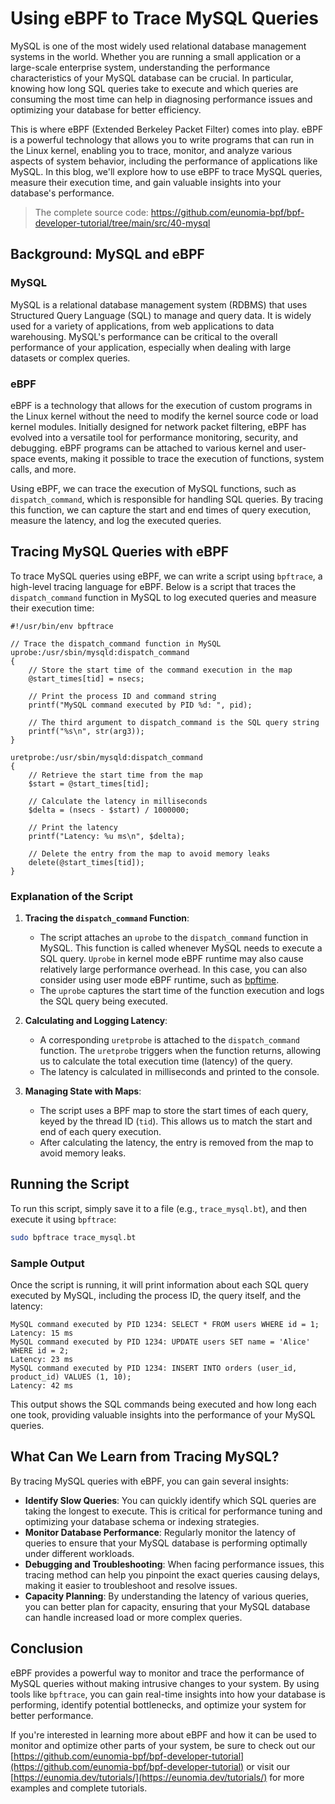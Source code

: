 # Using eBPF to Trace MySQL Queries

MySQL is one of the most widely used relational database management systems in the world. Whether you are running a small application or a large-scale enterprise system, understanding the performance characteristics of your MySQL database can be crucial. In particular, knowing how long SQL queries take to execute and which queries are consuming the most time can help in diagnosing performance issues and optimizing your database for better efficiency.

This is where eBPF (Extended Berkeley Packet Filter) comes into play. eBPF is a powerful technology that allows you to write programs that can run in the Linux kernel, enabling you to trace, monitor, and analyze various aspects of system behavior, including the performance of applications like MySQL. In this blog, we'll explore how to use eBPF to trace MySQL queries, measure their execution time, and gain valuable insights into your database's performance.

> The complete source code: <https://github.com/eunomia-bpf/bpf-developer-tutorial/tree/main/src/40-mysql>

## Background: MySQL and eBPF

### MySQL

MySQL is a relational database management system (RDBMS) that uses Structured Query Language (SQL) to manage and query data. It is widely used for a variety of applications, from web applications to data warehousing. MySQL's performance can be critical to the overall performance of your application, especially when dealing with large datasets or complex queries.

### eBPF

eBPF is a technology that allows for the execution of custom programs in the Linux kernel without the need to modify the kernel source code or load kernel modules. Initially designed for network packet filtering, eBPF has evolved into a versatile tool for performance monitoring, security, and debugging. eBPF programs can be attached to various kernel and user-space events, making it possible to trace the execution of functions, system calls, and more.

Using eBPF, we can trace the execution of MySQL functions, such as `dispatch_command`, which is responsible for handling SQL queries. By tracing this function, we can capture the start and end times of query execution, measure the latency, and log the executed queries.

## Tracing MySQL Queries with eBPF

To trace MySQL queries using eBPF, we can write a script using `bpftrace`, a high-level tracing language for eBPF. Below is a script that traces the `dispatch_command` function in MySQL to log executed queries and measure their execution time:

```bt
#!/usr/bin/env bpftrace

// Trace the dispatch_command function in MySQL
uprobe:/usr/sbin/mysqld:dispatch_command
{
    // Store the start time of the command execution in the map
    @start_times[tid] = nsecs;
    
    // Print the process ID and command string
    printf("MySQL command executed by PID %d: ", pid);
    
    // The third argument to dispatch_command is the SQL query string
    printf("%s\n", str(arg3));
}

uretprobe:/usr/sbin/mysqld:dispatch_command
{
    // Retrieve the start time from the map
    $start = @start_times[tid];
    
    // Calculate the latency in milliseconds
    $delta = (nsecs - $start) / 1000000;
    
    // Print the latency
    printf("Latency: %u ms\n", $delta);
    
    // Delete the entry from the map to avoid memory leaks
    delete(@start_times[tid]);
}
```

### Explanation of the Script

1. **Tracing the `dispatch_command` Function**:
   - The script attaches an `uprobe` to the `dispatch_command` function in MySQL. This function is called whenever MySQL needs to execute a SQL query. `Uprobe` in kernel mode eBPF runtime may also cause relatively large performance overhead. In this case, you can also consider using user mode eBPF runtime, such as [bpftime](https://github.com/eunomia-bpf/bpftime).
   - The `uprobe` captures the start time of the function execution and logs the SQL query being executed.

2. **Calculating and Logging Latency**:
   - A corresponding `uretprobe` is attached to the `dispatch_command` function. The `uretprobe` triggers when the function returns, allowing us to calculate the total execution time (latency) of the query.
   - The latency is calculated in milliseconds and printed to the console.

3. **Managing State with Maps**:
   - The script uses a BPF map to store the start times of each query, keyed by the thread ID (`tid`). This allows us to match the start and end of each query execution.
   - After calculating the latency, the entry is removed from the map to avoid memory leaks.

## Running the Script

To run this script, simply save it to a file (e.g., `trace_mysql.bt`), and then execute it using `bpftrace`:

```bash
sudo bpftrace trace_mysql.bt
```

### Sample Output

Once the script is running, it will print information about each SQL query executed by MySQL, including the process ID, the query itself, and the latency:

```console
MySQL command executed by PID 1234: SELECT * FROM users WHERE id = 1;
Latency: 15 ms
MySQL command executed by PID 1234: UPDATE users SET name = 'Alice' WHERE id = 2;
Latency: 23 ms
MySQL command executed by PID 1234: INSERT INTO orders (user_id, product_id) VALUES (1, 10);
Latency: 42 ms
```

This output shows the SQL commands being executed and how long each one took, providing valuable insights into the performance of your MySQL queries.

## What Can We Learn from Tracing MySQL?

By tracing MySQL queries with eBPF, you can gain several insights:

- **Identify Slow Queries**: You can quickly identify which SQL queries are taking the longest to execute. This is critical for performance tuning and optimizing your database schema or indexing strategies.
- **Monitor Database Performance**: Regularly monitor the latency of queries to ensure that your MySQL database is performing optimally under different workloads.
- **Debugging and Troubleshooting**: When facing performance issues, this tracing method can help you pinpoint the exact queries causing delays, making it easier to troubleshoot and resolve issues.
- **Capacity Planning**: By understanding the latency of various queries, you can better plan for capacity, ensuring that your MySQL database can handle increased load or more complex queries.

## Conclusion

eBPF provides a powerful way to monitor and trace the performance of MySQL queries without making intrusive changes to your system. By using tools like `bpftrace`, you can gain real-time insights into how your database is performing, identify potential bottlenecks, and optimize your system for better performance.

If you're interested in learning more about eBPF and how it can be used to monitor and optimize other parts of your system, be sure to check out our [https://github.com/eunomia-bpf/bpf-developer-tutorial](https://github.com/eunomia-bpf/bpf-developer-tutorial) or visit our [https://eunomia.dev/tutorials/](https://eunomia.dev/tutorials/) for more examples and complete tutorials.
